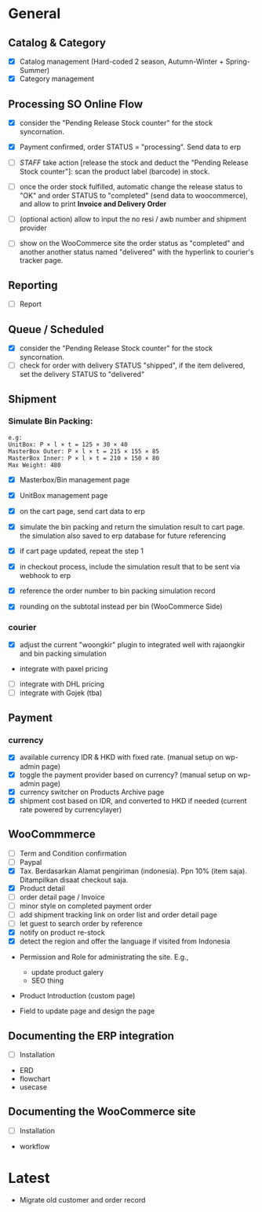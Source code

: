 # General

## Catalog & Category

- [x] Catalog management (Hard-coded 2 season, Autumn-Winter + Spring-Summer)
- [x] Category management

<!-- @TODAY -->
## Processing SO Online Flow

- [x] consider the "Pending Release Stock counter" for the stock syncornation.

- [x] Payment confirmed, order STATUS = "processing". Send data to erp
- [ ] _STAFF_ take action [release the stock and deduct the "Pending Release Stock counter"]: scan the product label (barcode) in stock.
- [ ] once the order stock fulfilled, automatic change the release status to "OK" and order STATUS to "completed" (send data to woocommerce), and allow to print **Invoice and Delivery Order**
- [ ] (optional action) allow to input the no resi / awb number and shipment provider

- [ ] show on the WooCommerce site the order status as "completed" and another another status named "delivered" with the hyperlink to courier's tracker page.

<!-- @TODAY -->
## Reporting

- [ ] Report

## Queue / Scheduled

- [x] consider the "Pending Release Stock counter" for the stock syncornation.
- [ ] check for order with delivery STATUS "shipped", if the item delivered, set the delivery STATUS to "delivered"

## Shipment

### Simulate Bin Packing:

```
e.g:
UnitBox: P × l × t = 125 × 30 × 40
MasterBox Outer: P × l × t = 215 × 155 × 85
MasterBox Inner: P × l × t = 210 × 150 × 80
Max Weight: 480
```

- [x] Masterbox/Bin management page
- [x] UnitBox management page

- [x] on the cart page, send cart data to erp
- [x] simulate the bin packing and return the simulation result to cart page. the simulation also saved to erp database for future referencing
- [x] if cart page updated, repeat the step 1
- [x] in checkout process, include the simulation result that to be sent via webhook to erp
- [x] reference the order number to bin packing simulation record

- [x] rounding on the subtotal instead per bin (WooCommerce Side)


### courier

- [x] adjust the current "woongkir" plugin to integrated well with rajaongkir and bin packing simulation
- integrate with paxel pricing 
- [ ] integrate with DHL pricing 
- [ ] integrate with Gojek (tba) 

## Payment

### currency

- [x] available currency IDR & HKD with fixed rate. (manual setup on wp-admin page)
- [x] toggle the payment provider based on currency? (manual setup on wp-admin page)
- [x] currency switcher on Products Archive page
- [x] shipment cost based on IDR, and converted to HKD if needed (current rate powered by currencylayer)

## WooCommmerce

- [ ] Term and Condition confirmation
- [ ] Paypal
- [x] Tax. Berdasarkan Alamat pengiriman (indonesia). Ppn 10% (item saja). Ditampilkan disaat checkout saja.
- [x] Product detail
- [ ] order detail page / Invoice
- [ ] minor style on completed payment order
- [ ] add shipment tracking link on order list and order detail page
- [ ] let guest to search order by reference
- [x] notify on product re-stock
- [x] detect the region and offer the language if visited from Indonesia
- Permission and Role for administrating the site. E.g.,
    - update product galery
    - SEO thing

- Product Introduction (custom page)
- Field to update page and design the page


## Documenting the ERP integration

- [ ] Installation
- ERD
- flowchart
- usecase

## Documenting the WooCommerce site

- [ ] Installation
- workflow

# Latest

- Migrate old customer and order record

